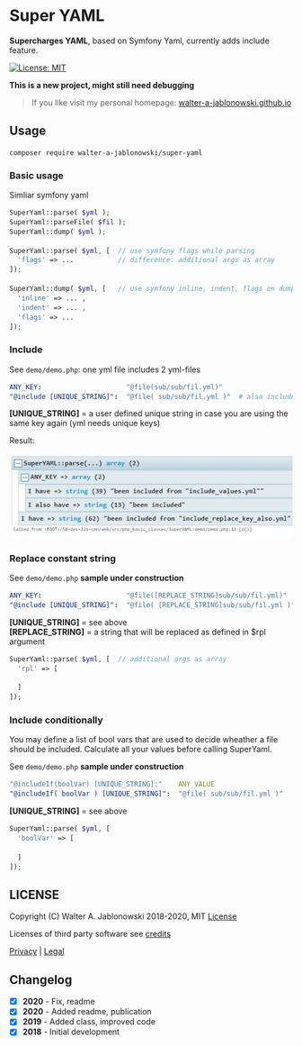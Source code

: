 # Super YAML

**Supercharges YAML**, based on Symfony Yaml, currently adds include feature.

[![License: MIT](https://img.shields.io/badge/License-MIT-yellow.svg)](https://opensource.org/licenses/MIT)

**This is a new project, might still need debugging**

> If you like visit my personal homepage: [walter-a-jablonowski.github.io](https://walter-a-jablonowski.github.io)


## Usage

```
composer require walter-a-jablonowski/super-yaml
```


### Basic usage

Simliar symfony yaml

```php
SuperYaml::parse( $yml );
SuperYaml::parseFile( $fil );
SuperYaml::dump( $yml );

SuperYaml::parse( $yml, [  // use symfony flags while parsing
  'flags' => ...           // difference: additional args as array
]); 

SuperYaml::dump( $yml, [   // use symfony inline, indent, flags on dumping
  'inline' => ... ,
  'indent' => ... ,
  'flags' => ...
]); 
```


### Include

See `demo/demo.php`: one yml file includes 2 yml-files

```yaml
ANY_KEY:                     "@file(sub/sub/fil.yml)"
"@include [UNIQUE_STRING]":  "@file( sub/sub/fil.yml )"  # also includes key(s)
```

**[UNIQUE_STRING]** = a user defined unique string in case you are using the same key again (yml needs unique keys)

Result:

![scr.jpg](misc/scr.jpg?raw=true "Scr")


### Replace constant string

See `demo/demo.php` **sample under construction**

```yaml
ANY_KEY:                     "@file([REPLACE_STRING]sub/sub/fil.yml)"
"@include [UNIQUE_STRING]":  "@file( [REPLACE_STRING]sub/sub/fil.yml )"  # also includes key(s)
```

**[UNIQUE_STRING]**  = see above \
**[REPLACE_STRING]** = a string that will be replaced as defined in $rpl argument

```php
SuperYaml::parse( $yml, [  // additional args as array
  'rpl' => [
  
  ]
]);
```


### Include conditionally

You may define a list of bool vars that are used to decide wheather a file should be included. Calculate all your values before calling SuperYaml.

See `demo/demo.php` **sample under construction**

```yaml
"@includeIf(boolVar) [UNIQUE_STRING]:"    ANY_VALUE
"@includeIf( boolVar ) [UNIQUE_STRING]":  "@file( sub/sub/fil.yml )"
```

**[UNIQUE_STRING]** = see above

```php
SuperYaml::parse( $yml, [
  'boolVar' => [

  ]
]);
```


## LICENSE

Copyright (C) Walter A. Jablonowski 2018-2020, MIT [License](LICENSE)

Licenses of third party software see [credits](credits.md)


[Privacy](https://walter-a-jablonowski.github.io/privacy.html) | [Legal](https://walter-a-jablonowski.github.io/imprint.html)


## Changelog

* [x] **2020** - Fix, readme
* [x] **2020** - Added readme, publication
* [x] **2019** - Added class, improved code
* [x] **2018** - Initial development
